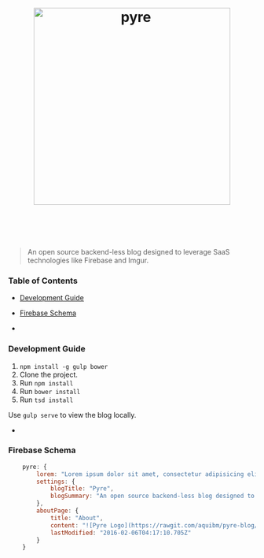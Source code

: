 <h1 align="center">
	<br>
	<img width="400" src="https://rawgit.com/aquibm/pyre-blog/master/pyre-logo.png" alt="pyre">
	<br>
	<br>
	<br>
</h1>

> An open source backend-less blog designed to leverage SaaS technologies like Firebase and Imgur.


### Table of Contents
- [Development Guide](#development-guide)
- [Firebase Schema](#firebase-schema)

-
### Development Guide

1. `npm install -g gulp bower`
2. Clone the project.
3. Run `npm install`
4. Run `bower install`
5. Run `tsd install`

Use `gulp serve` to view the blog locally.

-

### Firebase Schema
```javascript
	pyre: {
	    lorem: "Lorem ipsum dolor sit amet, consectetur adipisicing elit. Ea corrupti, optio!",
	    settings: {
	      	blogTitle: "Pyre",
	      	blogSummary: "An open source backend-less blog designed to leverage SaaS technologies like Firebase and Imgur."
	    },
	    aboutPage: {
			title: "About",
			content: "![Pyre Logo](https://rawgit.com/aquibm/pyre-blog/master/pyre-logo.png)  > An open source backend-less blog designed to leverage SaaS technologies like Firebase and Imgur.  ---   ### Table of Contents - [Development Guide](#development-guide) - [Firebase Schema](#firebase-schema)  ---  ### Development Guide  1. `npm install -g gulp bower` 2. Clone the project. 3. Run `npm install` 4. Run `bower install` 5. Run `tsd install`  Use `gulp serve` to view the blog locally.  ---   ### Firebase Schema ``` js pyre: {     lorem: \"Lorem ipsum dolor sit amet, consectetur adipisicing elit. Ea corrupti, optio!\",     settings: {       \tblogTitle: \"Pyre\",       \tblogSummary: \"An open source backend-less blog designed to leverage SaaS technologies like Firebase and Imgur.\"     },     aboutPage: { \t\ttitle: \"About\", \t\tcontent: \"\", \t\tlastModified: \"2016-02-06T04:17:10.705Z\" \t} }\t ```",
			lastModified: "2016-02-06T04:17:10.705Z"
		}
  	}
```
